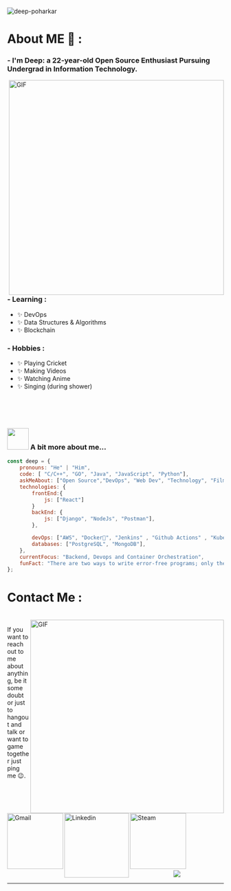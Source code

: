 </br>
</br>
</br>

<p align="left"> <img src="https://komarev.com/ghpvc/?username=deep-poharkar&label=Profile%20views&color=0e75b6&style=flat" alt="deep-poharkar" /> </p>

# About ME 💬 :

### - I'm Deep: a 22-year-old Open Source Enthusiast Pursuing Undergrad in Information Technology.

<img hight="400" width="500" alt="GIF" align="right" src="https://github.com/deep-poharkar/deep-poharkar/blob/main/assets/1936.gif">

### - Learning :

- ✨ DevOps
- ✨ Data Structures & Algorithms
- ✨ Blockchain

### - Hobbies :

- ✨ Playing Cricket
- ✨ Making Videos
- ✨ Watching Anime
- ✨ Singing (during shower)

</br>
</br>
</br>

### <img src="https://media.giphy.com/media/VgCDAzcKvsR6OM0uWg/giphy.gif" width="50"> A bit more about me...

```javascript
const deep = {
    pronouns: "He" | "Him",
    code: [ "C/C++", "GO", "Java", "JavaScript", "Python"],
    askMeAbout: ["Open Source","DevOps", "Web Dev", "Technology", "Film-making", "Gaming"],
    technologies: {
        frontEnd:{
            js: ["React"]
        }
        backEnd: {
            js: ["Django", "NodeJs", "Postman"],
        },

        devOps: ["AWS", "Docker🐳", "Jenkins" , "Github Actions" , "Kubernetes"],
        databases: ["PostgreSQL", "MongoDB"],
    },
    currentFocus: "Backend, Devops and Container Orchestration",
    funFact: "There are two ways to write error-free programs; only the third one works"
};
```

# Contact Me :

<p>
 </br>

<img hight="320" width="450" align="right" alt="GIF" src="https://github.com/Xx-Ashutosh-xX/Xx-Ashutosh-xX/blob/master/assets/93195.gif">

If you want to reach out to me about anything, be it some doubt or just to hangout and talk or want to game together just ping me 😉.

<a href="mailto:deeppoharkar21@gmail.com">
 <img align="left" alt="Gmail" width="130" hight="100" src="https://github.com/Xx-Ashutosh-xX/Xx-Ashutosh-xX/blob/master/assets/icons/gmail.png" />
</a>
<a href="https://www.linkedin.com/in/deep-poharkar-96202b229/">
  <img align="left" alt="Linkedin" width="150" hight="100" src="https://github.com/Xx-Ashutosh-xX/Xx-Ashutosh-xX/blob/master/assets/icons/linkedin.png" />
</br>
</br>
</br>
</a>
<a href="https://www.reddit.com/user/deeppoharkar07">
  <img align="left" alt="Steam" width="130" hight="100" src="https://github.com/Xx-Ashutosh-xX/Xx-Ashutosh-xX/blob/master/assets/icons/reddit.png"/>
</a>
</br>
</br>
</br>
</br>
</br>
</br>
</br>

<p align="center" >  
  <a href="https://github.com/anuraghazra/github-readme-stats"> 
<img  src="https://github-readme-stats.vercel.app/api?username=deep-poharkar&show_icons=true&locale=en"/>
  </a>
  </p>

---

